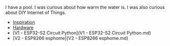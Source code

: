 I have a pool. I was curious about how warm the water is. I was also curious about DIY Internet of Things.

- [Inspiration](https://learn.adafruit.com/iot-pool)
- [Hardware](Hardware.md)
- [V1 - ESP32-S2 Circuit Python](V1 - ESP32-S2 Circuit Python.md)
- [V2 - ESP8266 esphome](V2 - ESP8266 esphome.md)
